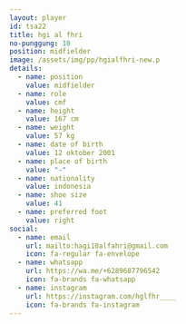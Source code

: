 ```yaml
---
layout: player
id: tsa22
title: hgi al fhri
no-punggung: 10
position: midfielder
image: /assets/img/pp/hgialfhri-new.p
details:
  - name: position
    value: midfielder
  - name: role
    value: cmf
  - name: height
    value: 167 cm
  - name: weight
    value: 57 kg
  - name: date of birth
    value: 12 oktober 2001
  - name: place of birth
    value: "-"
  - name: nationality
    value: indonesia
  - name: shoe size
    value: 41
  - name: preferred foot
    value: right
social:
  - name: email
    url: mailto:hagi10alfahri@gmail.com
    icon: fa-regular fa-envelope
  - name: whatsapp
    url: https://wa.me/+6289687796542
    icon: fa-brands fa-whatsapp
  - name: instagram
    url: https://instagram.com/hglfhr____
    icon: fa-brands fa-instagram
---
```

